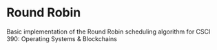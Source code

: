 # Round Robin

Basic implementation of the Round Robin scheduling algorithm for CSCI 390: Operating Systems & Blockchains
